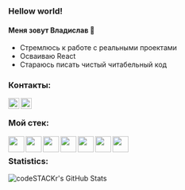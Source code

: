 ### Hellow world!

#### Меня зовут Владислав 👋 
- Стремлюсь к работе с реальными проектами
- Осваиваю React
- Стараюсь писать чистый читабельный код

### Контакты:
[<img align="left" alt="Vladmaker | VK" width="22px" src="https://simpleicons.org/icons/vk.svg" />](https://vk.com/vladmaker)
[<img align="left" alt="Vladmaker | VK" width="22px" src="https://simpleicons.org/icons/facebook.svg" />](https://www.facebook.com/profile.php?id=100000976609772)

<br />

### Мой стек:
<img align="left" height="32" width="32" src="https://simpleicons.org/icons/visualstudiocode.svg" style="color:red" />
<img align="left" height="32" width="32" src="https://simpleicons.org/icons/javascript.svg" />
<img align="left" height="32" width="32" src="https://simpleicons.org/icons/webpack.svg" />
<img align="left" height="32" width="32" src="https://simpleicons.org/icons/react.svg" />
<img align="left" height="32" width="32" src="https://simpleicons.org/icons/sass.svg" />
<img align="left" height="32" width="32" src="https://simpleicons.org/icons/node-dot-js.svg" />
<img align="left" height="32" width="32" src="https://simpleicons.org/icons/git.svg" />
<br />

### Statistics:
<img align="left" alt="codeSTACKr's GitHub Stats" src="https://github-readme-stats.vercel.app/api?username=Vlad-maker&theme=vue&show_icons=true" />




